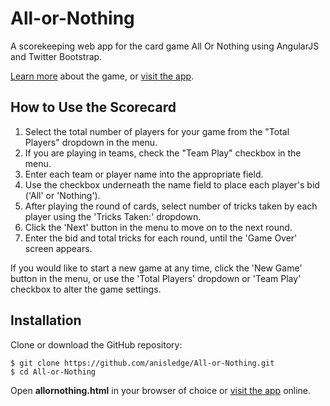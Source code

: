 # All-or-Nothing
A scorekeeping web app for the card game All Or Nothing using AngularJS and Twitter Bootstrap.  

[Learn more](http://allornothingcards.blogspot.com/p/main.html) about the game, or 
[visit the app](http://anisledge.jmarsinc.com/allornothing.html).

## How to Use the Scorecard

1. Select the total number of players for your game from the "Total Players" dropdown in the menu.
2. If you are playing in teams, check the "Team Play" checkbox in the menu.
3. Enter each team or player name into the appropriate field.
4. Use the checkbox underneath the name field to place each player's bid ('All' or 'Nothing').
5. After playing the round of cards, select number of tricks taken by each player using the 'Tricks Taken:' dropdown.
6. Click the 'Next' button in the menu to move on to the next round. 
7. Enter the bid and total tricks for each round, until the 'Game Over' screen appears.

If you would like to start a new game at any time, click the 'New Game' button in the menu, or use the 'Total Players' dropdown or 'Team Play' checkbox to alter the game settings. 

## Installation
Clone or download the GitHub repository:
```
$ git clone https://github.com/anisledge/All-or-Nothing.git
$ cd All-or-Nothing
```
Open **allornothing.html** in your browser of choice or [visit the app](http://anisledge.jmarsinc.com/allornothing.html) online.